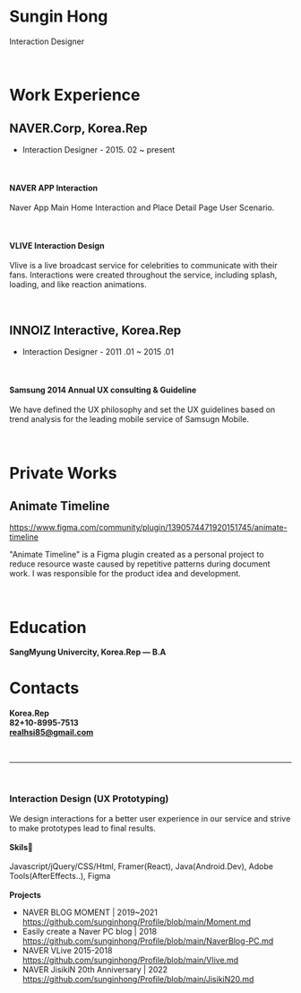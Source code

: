 


# Sungin Hong
Interaction Designer

<br>

# Work Experience #
## NAVER.Corp, Korea.Rep
- Interaction Designer - 2015. 02 ~ present
<br>

#### NAVER APP Interaction<br>
Naver App Main Home Interaction and Place Detail Page User Scenario.

<br>

#### VLIVE Interaction Design<br>
Vlive is a live broadcast service for celebrities to communicate with their fans. Interactions were created throughout the service, including splash, loading, and like reaction animations.

<br>
 
## INNOIZ Interactive, Korea.Rep
- Interaction Designer - 2011 .01 ~ 2015 .01
<br>

#### Samsung 2014 Annual UX consulting & Guideline<br>
We have defined the UX philosophy and set the UX guidelines based on trend analysis for the leading mobile service of Samsugn Mobile.

<br>


# Private Works

## Animate Timeline<br>
https://www.figma.com/community/plugin/1390574471920151745/animate-timeline

"Animate Timeline" is a Figma plugin created as a personal project to reduce resource waste caused by repetitive patterns during document work. I was responsible for the product idea and development.

<br>

# Education #
**SangMyung Univercity, Korea.Rep — B.A**
<br>

# Contacts #
**Korea.Rep**<br>
**82+10-8995-7513**<br>
**realhsi85@gmail.com** <br>

<br>

___________

<br>

### **Interaction Design (UX Prototyping)**

We design interactions for a better user experience in our service and strive to make prototypes lead to final results.
<br><br>
**Skils🔧**<br><br>
Javascript/jQuery/CSS/Html, Framer(React), Java(Android.Dev), Adobe Tools(AfterEffects..), Figma
<br><br>
**Projects**
- NAVER BLOG MOMENT | 2019~2021<br>https://github.com/sunginhong/Profile/blob/main/Moment.md
- Easily create a Naver PC blog | 2018<br>https://github.com/sunginhong/Profile/blob/main/NaverBlog-PC.md
- NAVER VLive 2015-2018<br>https://github.com/sunginhong/Profile/blob/main/Vlive.md
- NAVER JisikiN 20th Anniversary | 2022<br>https://github.com/sunginhong/Profile/blob/main/JisikiN20.md
